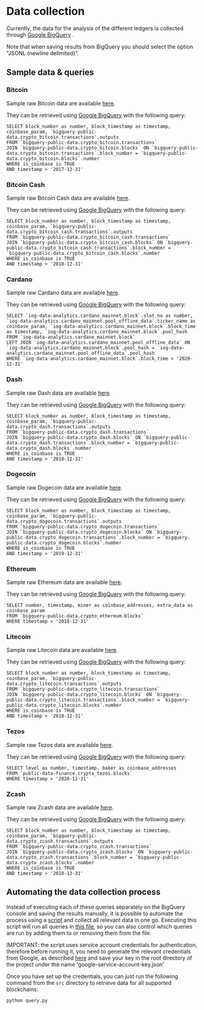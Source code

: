 # Data collection

Currently, the data for the analysis of the different ledgers is collected through 
[Google BigQuery](https://console.cloud.google.com/bigquery) .

Note that when saving results from BigQuery you should select the option "JSONL (newline delimited)".

## Sample data & queries

### Bitcoin

Sample raw Bitcoin data are available
[here](https://drive.google.com/file/d/12sd6xn8aZE5yBrUFoxE6vVPFIuE_Sw4F/view?usp=sharing).

They can be retrieved using [Google BigQuery](https://console.cloud.google.com/bigquery) with the following query:

```
SELECT block_number as number, block_timestamp as timestamp, coinbase_param, `bigquery-public-data.crypto_bitcoin.transactions`.outputs
FROM `bigquery-public-data.crypto_bitcoin.transactions`
JOIN `bigquery-public-data.crypto_bitcoin.blocks` ON `bigquery-public-data.crypto_bitcoin.transactions`.block_number = `bigquery-public-data.crypto_bitcoin.blocks`.number
WHERE is_coinbase is TRUE
AND timestamp > '2017-12-31'
```

### Bitcoin Cash

Sample raw Bitcoin Cash data are available
[here](https://drive.google.com/file/d/1560i6dbicv5h8bqcYMIPNKZTMgT44qNE/view?usp=sharing).

They can be retrieved using [Google BigQuery](https://console.cloud.google.com/bigquery) with the following query:

```
SELECT block_number as number, block_timestamp as timestamp, coinbase_param, `bigquery-public-data.crypto_bitcoin_cash.transactions`.outputs
FROM `bigquery-public-data.crypto_bitcoin_cash.transactions`
JOIN `bigquery-public-data.crypto_bitcoin_cash.blocks` ON `bigquery-public-data.crypto_bitcoin_cash.transactions`.block_number = `bigquery-public-data.crypto_bitcoin_cash.blocks`.number
WHERE is_coinbase is TRUE
AND timestamp > '2018-12-31'
```

### Cardano

Sample raw Cardano data are available
[here](https://drive.google.com/file/d/1qetBLr7sHccnoTbVTD_t_bCOeWfIjH3D/view?usp=sharing).

They can be retrieved using [Google BigQuery](https://console.cloud.google.com/bigquery) with the following query:

```
SELECT `iog-data-analytics.cardano_mainnet.block`.slot_no as number, `iog-data-analytics.cardano_mainnet.pool_offline_data`.ticker_name as coinbase_param, `iog-data-analytics.cardano_mainnet.block`.block_time as timestamp, `iog-data-analytics.cardano_mainnet.block`.pool_hash
FROM `iog-data-analytics.cardano_mainnet.block` 
LEFT JOIN `iog-data-analytics.cardano_mainnet.pool_offline_data` ON `iog-data-analytics.cardano_mainnet.block`.pool_hash = `iog-data-analytics.cardano_mainnet.pool_offline_data`.pool_hash
WHERE `iog-data-analytics.cardano_mainnet.block`.block_time > '2020-12-31'
```

### Dash

Sample raw Dash data are available
[here](https://drive.google.com/file/d/1DkjAZ7hq45zIan278NA6KVv3B45OG9GU/view?usp=sharing).

They can be retrieved using [Google BigQuery](https://console.cloud.google.com/bigquery) with the following query:

```
SELECT block_number as number, block_timestamp as timestamp, coinbase_param, `bigquery-public-data.crypto_dash.transactions`.outputs
FROM `bigquery-public-data.crypto_dash.transactions`
JOIN `bigquery-public-data.crypto_dash.blocks` ON `bigquery-public-data.crypto_dash.transactions`.block_number = `bigquery-public-data.crypto_dash.blocks`.number
WHERE is_coinbase is TRUE
AND timestamp > '2018-12-31'
```

### Dogecoin

Sample raw Dogecoin data are available
[here](https://drive.google.com/file/d/1eVHop4ciT0f8veLiy2nEd61AeC1iyd-1/view?usp=sharing).

They can be retrieved using [Google BigQuery](https://console.cloud.google.com/bigquery) with the following query:

```
SELECT block_number as number, block_timestamp as timestamp, coinbase_param, `bigquery-public-data.crypto_dogecoin.transactions`.outputs
FROM `bigquery-public-data.crypto_dogecoin.transactions`
JOIN `bigquery-public-data.crypto_dogecoin.blocks` ON `bigquery-public-data.crypto_dogecoin.transactions`.block_number = `bigquery-public-data.crypto_dogecoin.blocks`.number
WHERE is_coinbase is TRUE
AND timestamp > '2019-12-31'
```

### Ethereum

Sample raw Ethereum data are available
[here](https://drive.google.com/file/d/1i9veHVB8nuitXMXWxk3oTOXY6rI_Ex8a/view?usp=sharing).

They can be retrieved using [Google BigQuery](https://console.cloud.google.com/bigquery) with the following query:

```
SELECT number, timestamp, miner as coinbase_addresses, extra_data as coinbase_param
FROM `bigquery-public-data.crypto_ethereum.blocks`
WHERE timestamp > '2018-12-31'
```

### Litecoin

Sample raw Litecoin data are available
[here](https://drive.google.com/file/d/1XR8t0NZ9IfuBBzCGyBw8c_nFyFjSsxd7/view?usp=sharing).

They can be retrieved using [Google BigQuery](https://console.cloud.google.com/bigquery) with the following query:

```
SELECT block_number as number, block_timestamp as timestamp, coinbase_param, `bigquery-public-data.crypto_litecoin.transactions`.outputs
FROM `bigquery-public-data.crypto_litecoin.transactions`
JOIN `bigquery-public-data.crypto_litecoin.blocks` ON `bigquery-public-data.crypto_litecoin.transactions`.block_number = `bigquery-public-data.crypto_litecoin.blocks`.number
WHERE is_coinbase is TRUE
AND timestamp > '2018-12-31'
```

### Tezos

Sample raw Tezos data are available
[here](https://drive.google.com/file/d/1Jn4A2hxanwniiexzHySFa6CFU8aS03mB/view?usp=sharing).

They can be retrieved using [Google BigQuery](https://console.cloud.google.com/bigquery) with the following query:

```
SELECT level as number, timestamp, baker as coinbase_addresses
FROM `public-data-finance.crypto_tezos.blocks`
WHERE timestamp > '2020-12-31'
```

### Zcash

Sample raw Zcash data are available
[here](https://drive.google.com/file/d/1WEkUAaIaRsGXuemAZj_DbNIlhkWtOn5A/view?usp=sharing).

They can be retrieved using [Google BigQuery](https://console.cloud.google.com/bigquery) with the following query:

```
SELECT block_number as number, block_timestamp as timestamp, coinbase_param, `bigquery-public-data.crypto_zcash.transactions`.outputs
FROM `bigquery-public-data.crypto_zcash.transactions`
JOIN `bigquery-public-data.crypto_zcash.blocks` ON `bigquery-public-data.crypto_zcash.transactions`.block_number = `bigquery-public-data.crypto_zcash.blocks`.number
WHERE is_coinbase is TRUE
AND timestamp > '2018-12-31'
```

##  Automating the data collection process

Instead of executing each of these queries separately on the BigQuery console and saving the results manually, it is 
possible to automate the process using a [script](/src/query.py) and collect all relevant data in one go. Executing this 
script will run all queries in [this file](/queries.yaml), so you can also control which queries are run by adding them 
to or removing them from the file.

IMPORTANT: the script uses service account credentials for authentication, therefore before running it, you need to 
generate the relevant credentials from Google, as described 
[here](https://developers.google.com/workspace/guides/create-credentials#service-account) and save your key in the
root directory of the project under the name 'google-service-account-key.json'

Once you have set up the credentials, you can just run the following command from the `src` directory to retrieve data 
for all supported blockchains:

`python query.py`

